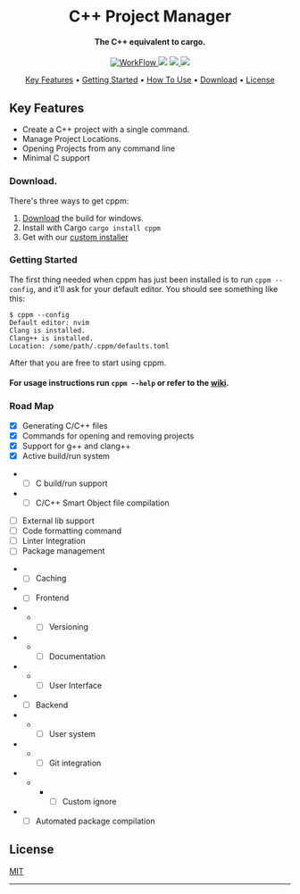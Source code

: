 <h1 align="center"> C++ Project Manager </h1>

<h4 align="center"> The C++ equivalent to cargo. </h4>

<p align="center">
  <a href="https://github.com/Cpp-Project-Manager/Cpp-Project-Manager/actions">
    <img src="https://img.shields.io/github/workflow/status/Cpp-Project-Manager/Cpp-Project-Manager/Rust/v2.2.1?style=for-the-badge"
         alt="WorkFlow">
  </a>
  <a href="https://github.com/Cpp-Project-Manager/Cpp-Project-Manager/releases/tag/v3.0.3"><img src="https://img.shields.io/github/v/release/Cpp-Project-Manager/Cpp-Project-Manager?style=for-the-badge"></a>
  <a href="https://crates.io/crates/cppm">
      <img src="https://img.shields.io/crates/d/cppm?label=Crate%20Downloads&logo=Rust&style=for-the-badge">
  </a>
  <a href="https://github.com/Cpp-Project-Manager/Cpp-Project-Manager/releases/tag/v2.2.1">
    <img src="https://img.shields.io/github/downloads/Cpp-Project-Manager/Cpp-Project-Manager/total?label=Github%20Downloads&logo=Github&style=for-the-badge">
  </a>
  <a href="https://crates.io/crates/cppm">
  </a>
</p>

<p align="center">
  <a href="#key-features">Key Features</a> •
  <a href="#getting-started">Getting Started</a> •
  <a href="https://github.com/Cpp-Project-Manager/Cpp-Project-Manager/wiki/Usage">How To Use</a> •
  <a href="#download">Download</a> •
  <a href="#license">License</a>
</p>

## Key Features
* Create a C++ project with a single command.
* Manage Project Locations.
* Opening Projects from any command line
* Minimal C support 

### Download. 
There's three ways to get cppm:
1. [Download](https://github.com/Cpp-Project-Manager/Cpp-Project-Manager/releases/latest) the build for windows.
2. Install with Cargo `cargo install cppm`
3. Get with our [custom installer](https://github.com/maou-shimazu/cppm-installer)

### Getting Started
The first thing needed when cppm has just been installed is to run `cppm --config`, and it'll ask for your default editor.
You should see something like this:
```
$ cppm --config
Default editor: nvim
Clang is installed.
Clang++ is installed.
Location: /some/path/.cppm/defaults.toml
```
After that you are free to start using cppm.

#### For usage instructions run `cppm --help` or refer to the [wiki](https://github.com/Cpp-Project-Manager/Cpp-Project-Manager/wiki).

### Road Map
- [x] Generating C/C++ files
- [x] Commands for opening and removing projects
- [x] Support for g++ and clang++
- [x] Active build/run system 
- * [ ] C build/run support
- * [ ] C/C++ Smart Object file compilation
- [ ] External lib support
- [ ] Code formatting command
- [ ] Linter Integration
- [ ] Package management
* - [ ] Caching
* - [ ] Frontend
* - - [ ] Versioning
* - - [ ] Documentation
* - - [ ] User Interface
* - [ ] Backend
* - - [ ] User system
* - - [ ] Git integration
* - * - [ ] Custom ignore
* - [ ] Automated package compilation

## License
[MIT](https://github.com/Cpp-Project-Manager/Cpp-Project-Manager/blob/main/LICENSE)

---
